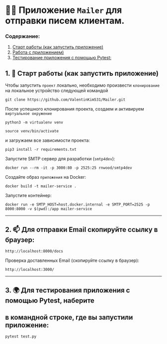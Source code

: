 # 🧑‍💻 Приложение `Mailer` для отправки писем клиентам.

### Содержание:
1. [Старт работы (как запустить приложение)](#start)
2. [Работа с приложением)](#work)
3. [Тестирование приложения с помощью Pytest:](#testing)


<a id='start'></a>
## 1. 📝 Старт работы (как запустить приложение)

Чтобы запустить `проект` локально, необходимо произвести `клонирование` на локальное устройство следующей командой

```
git clone https://github.com/ValentinKim531/Mailer.git
```

После успешного клонирования проекта, создаем и активируем `виртуальное окружение` 
```
python3 -m virtualenv venv
```
```
source venv/bin/activate 
```
и загружаем все зависимости проекта:

```
pip3 install -r requirements.txt
```

Запустите SMTP сервер для разработки (`smtp4dev`):

```
docker run --rm -it -p 3000:80 -p 2525:25 rnwood/smtp4dev 
```

Создайте образ `приложения` на Docker:

```
docker build -t mailer-service .
```

Запустите контейнер:

```
docker run -e SMTP_HOST=host.docker.internal -e SMTP_PORT=2525 -p 8000:8000 -v $(pwd):/app mailer-service 
```
---
<a id='work'></a>
## 2. 📫 Для отправки Email скопируйте ссылку в браузер:

```
http://localhost:8000/docs
```

Проверка доставленных Email (скопируйте ссылку в браузер):
```
http://localhost:3000/
```

---
<a id='testing'></a>
## 3. 🌍 Для тестирования приложения с помощью Pytest, наберите 
## в командной строке, где вы запустили приложение:  

```
pytest test.py
```

